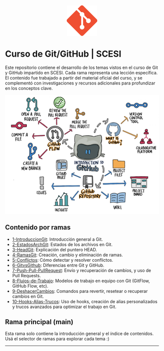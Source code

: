 <p align="center">
  <img src="img/git.png" alt="Logo" width="100"/>
</p>

# Curso de Git/GitHub | SCESI

Este repositorio contiene el desarrollo de los temas vistos en el curso de Git y GitHub impartido en SCESI. Cada rama representa una lección específica.
El contenido fue trabajado a partir del material oficial del curso, y se complementó con investigaciones y recursos adicionales para profundizar en los conceptos clave.

<p align="center">
  <img src="img/img1.png" alt="Introducción a GitHub" width="600"/>
</p>

## Contenido por ramas

- [1-IntroduccionGit](https://github.com/r4ccy/CursoGitSCESI/tree/1-IntroduccionGit): Introducción general a Git.
- [2-EstadosArchGit](https://github.com/r4ccy/CursoGitSCESI/tree/2-EstadosArchGit): Estados de los archivos en Git.
- [3-HeadGit](https://github.com/r4ccy/CursoGitSCESI/tree/3-HeadGit): Explicación del puntero HEAD.
- [4-RamasGit](https://github.com/r4ccy/CursoGitSCESI/tree/4-RamasGit): Creación, cambio y eliminación de ramas.
- [5-Conflictos](https://github.com/r4ccy/CursoGitSCESI/tree/5-Conflictos): Cómo detectar y resolver conflictos.
- [6-GitvsGithub](https://github.com/r4ccy/CursoGitSCESI/tree/6-GitvsGithub): Diferencias entre Git y GitHub.
- [7-Push-Pull-PullRequest](https://github.com/r4ccy/CursoGitSCESI/tree/7-Push-Pull-PullRequest): Envío y recuperación de cambios, y uso de Pull Requests.
- [8-Flujos-de-Trabajo](https://github.com/r4ccy/CursoGitSCESI/tree/8-Flujos-de-Trabajo): Modelos de trabajo en equipo con Git (GitFlow, GitHub Flow, etc).
- [9-DeshacerCambios](https://github.com/tu-usuario/tu-repo/tree/9-DeshacerCambios): Comandos para revertir, resetear o recuperar cambios en Git.
- [10-Hooks-Alias-Trucos](https://github.com/r4ccy/CursoGitSCESI/tree/10-Hooks-Alias-Trucos): Uso de hooks, creación de alias personalizados y trucos avanzados para optimizar el trabajo en Git.



## Rama principal (main)

Esta rama solo contiene la introducción general y el índice de contenidos. Usá el selector de ramas para explorar cada tema :)

---